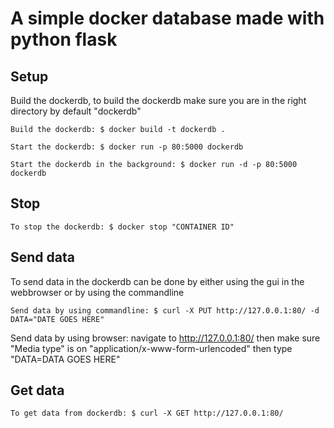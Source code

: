 # A simple docker database made with python flask

## Setup
Build the dockerdb, to build the dockerdb make sure you are in the right directory by default "dockerdb"

    Build the dockerdb: $ docker build -t dockerdb .

    Start the dockerdb: $ docker run -p 80:5000 dockerdb

    Start the dockerdb in the background: $ docker run -d -p 80:5000 dockerdb

## Stop
    To stop the dockerdb: $ docker stop "CONTAINER ID"

## Send data
To send data in the dockerdb can be done by either using the gui in the webbrowser or by using the commandline

    Send data by using commandline: $ curl -X PUT http://127.0.0.1:80/ -d DATA="DATE GOES HERE"

Send data by using browser: navigate to http://127.0.0.1:80/ then make sure "Media type" is on "application/x-www-form-urlencoded" then type "DATA=DATA GOES HERE"

## Get data
    To get data from dockerdb: $ curl -X GET http://127.0.0.1:80/
